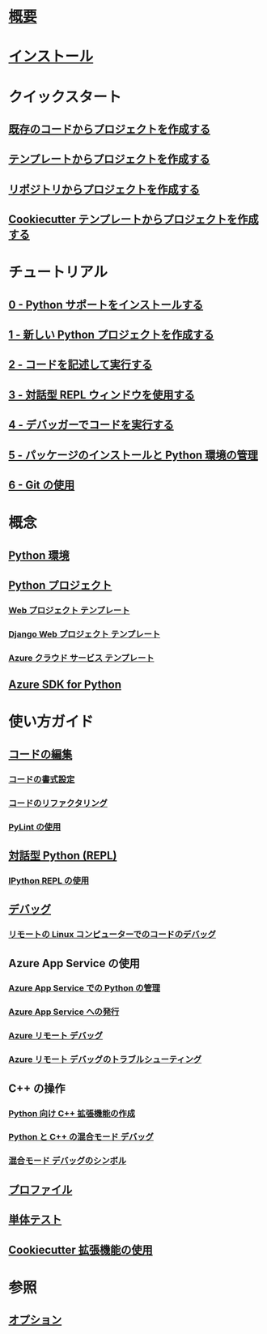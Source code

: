# [概要](overview-of-python-tools-for-visual-studio.md)
# [インストール](installing-python-support-in-visual-studio.md)
# クイックスタート
## [既存のコードからプロジェクトを作成する](quickstart-01-project-from-existing.md)
## [テンプレートからプロジェクトを作成する](quickstart-02-python-in-visual-studio-project-from-template.md)
## [リポジトリからプロジェクトを作成する](quickstart-03-python-in-visual-studio-project-from-repository.md)
## [Cookiecutter テンプレートからプロジェクトを作成する](quickstart-04-python-in-visual-studio-project-from-cookiecutter.md)
# チュートリアル
## [0 - Python サポートをインストールする](tutorial-working-with-python-in-visual-studio-step-00-installation.md)
## [1 - 新しい Python プロジェクトを作成する](tutorial-working-with-python-in-visual-studio-step-01-create-project.md)
## [2 - コードを記述して実行する](tutorial-working-with-python-in-visual-studio-step-02-writing-code.md)
## [3 - 対話型 REPL ウィンドウを使用する](tutorial-working-with-python-in-visual-studio-step-03-interactive-repl.md)
## [4 - デバッガーでコードを実行する](tutorial-working-with-python-in-visual-studio-step-04-debugging.md)
## [5 - パッケージのインストールと Python 環境の管理](tutorial-working-with-python-in-visual-studio-step-05-installing-packages.md)
## [6 - Git の使用](tutorial-working-with-python-in-visual-studio-step-06-working-with-git.md)
# 概念
## [Python 環境](managing-python-environments-in-visual-studio.md)
## [Python プロジェクト](managing-python-projects-in-visual-studio.md)
### [Web プロジェクト テンプレート](python-web-application-project-templates.md)
### [Django Web プロジェクト テンプレート](python-django-web-application-project-template.md)
### [Azure クラウド サービス テンプレート](python-azure-cloud-service-project-template.md)
## [Azure SDK for Python](azure-sdk-for-python.md)
# 使い方ガイド
## [コードの編集](editing-python-code-in-visual-studio.md)
### [コードの書式設定](formatting-python-code.md)
### [コードのリファクタリング](refactoring-python-code.md)
### [PyLint の使用](linting-python-code.md)
## [対話型 Python (REPL)](python-interactive-repl-in-visual-studio.md)
### [IPython REPL の使用](interactive-repl-ipython.md)
## [デバッグ](debugging-python-in-visual-studio.md)
### [リモートの Linux コンピューターでのコードのデバッグ](debugging-python-code-on-remote-linux-machines.md)
## Azure App Service の使用
### [Azure App Service での Python の管理](managing-python-on-azure-app-service.md)
### [Azure App Service への発行](publishing-python-web-applications-to-azure-from-visual-studio.md)
### [Azure リモート デバッグ](debugging-remote-python-code-on-azure.md)
### [Azure リモート デバッグのトラブルシューティング](debugging-remote-python-code-on-azure-troubleshooting.md)
## C++ の操作
### [Python 向け C++ 拡張機能の作成](working-with-c-cpp-python-in-visual-studio.md)
### [Python と C++ の混合モード デバッグ](debugging-mixed-mode-c-cpp-python-in-visual-studio.md)
### [混合モード デバッグのシンボル](debugging-symbols-for-mixed-mode-c-cpp-python.md)
## [プロファイル](profiling-python-code-in-visual-studio.md)
## [単体テスト](unit-testing-python-in-visual-studio.md)
## [Cookiecutter 拡張機能の使用](using-python-cookiecutter-templates.md)
# 参照
## [オプション](python-support-options-and-settings-in-visual-studio.md)

